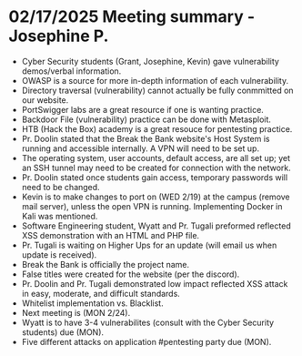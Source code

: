 # 02/17/2025 Meeting summary - Josephine P.
- Cyber Security students (Grant, Josephine, Kevin) gave vulnerability demos/verbal information.
- OWASP is a source for more in-depth information of each vulnerability.
- Directory traversal (vulnerability) cannot actually be fully conmmitted on our website.
- PortSwigger labs are a great resource if one is wanting practice. 
- Backdoor File (vulnerability) practice can be done with Metasploit. 
- HTB (Hack the Box) academy is a great resouce for pentesting practice. 
- Pr. Doolin stated that the Break the Bank website's Host System is running and accessible internally. A VPN will need to be set up. 
- The operating system, user accounts, default access, are all set up; yet an SSH tunnel may need to be created for connection with the network. 
- Pr. Doolin stated once students gain access, temporary passwords will need to be changed. 
- Kevin is to make changes to port on (WED 2/19) at the campus (remove mail server), unless the open VPN is running. Implementing Docker in Kali was mentioned. 
- Software Engineering student, Wyatt and Pr. Tugali preformed reflected XSS demonstration with an HTML and PHP file. 
- Pr. Tugali is waiting on Higher Ups for an update (will email us when update is received).
- Break the Bank is officially the project name. 
- False titles were created for the website (per the discord).
- Pr. Doolin and Pr. Tugali demonstrated low impact reflected XSS attack in easy, moderate, and difficult standards.
- Whitelist implementation vs. Blacklist.
- Next meeting is (MON 2/24).
- Wyatt is to have 3-4 vulnerabilites (consult with the Cyber Security students) due (MON).
- Five different attacks on application #pentesting party due (MON).